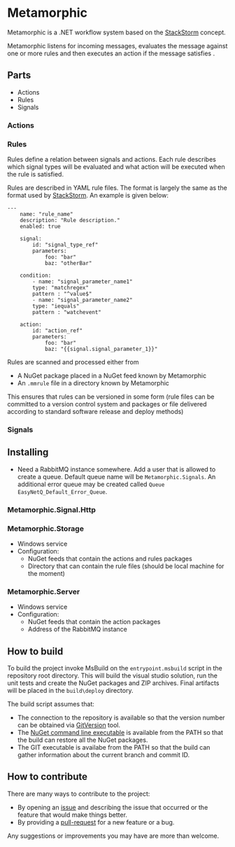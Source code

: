 # Metamorphic

Metamorphic is a .NET workflow system based on the [StackStorm](https://stackstorm.com/) concept.

Metamorphic listens for incoming messages, evaluates the message against one or more rules and then
executes an action if the message satisfies .


## Parts

* Actions
* Rules
* Signals


### Actions


### Rules

Rules define a relation between signals and actions. Each rule describes which signal types will be
evaluated and what action will be executed when the rule is satisfied.

Rules are described in YAML rule files. The format is largely the same as the format used by
[StackStorm](https://stackstorm.com). An example is given below:

    ---
        name: "rule_name"
        description: "Rule description."
        enabled: true

        signal:
            id: "signal_type_ref"
            parameters:
                foo: "bar"
                baz: "otherBar"

        condition:
            - name: "signal_parameter_name1"
            type: "matchregex"
            pattern : "^value$"
            - name: "signal_parameter_name2"
            type: "iequals"
            pattern : "watchevent"

        action:
            id: "action_ref"
            parameters:
                foo: "bar"
                baz: "{{signal.signal_parameter_1}}"

Rules are scanned and processed either from

* A NuGet package placed in a NuGet feed known by Metamorphic
* An `.mmrule` file in a directory known by Metamorphic

This ensures that rules can be versioned in some form (rule files can be committed to a version control
system and packages or file delivered according to standard software release and deploy methods)


### Signals


## Installing

* Need a RabbitMQ instance somewhere. Add a user that is allowed to create a queue. Default queue name will be
  `Metamorphic.Signals`. An additional error queue may be created called `Queue EasyNetQ_Default_Error_Queue`.


### Metamorphic.Signal.Http



### Metamorphic.Storage

* Windows service
* Configuration:
  * NuGet feeds that contain the actions and rules packages
  * Directory that can contain the rule files (should be local machine for the moment)


### Metamorphic.Server

* Windows service
* Configuration:
  * NuGet feeds that contain the action packages
  * Address of the RabbitMQ instance


## How to build

To build the project invoke MsBuild on the `entrypoint.msbuild` script in the repository root directory. This will
build the visual studio solution, run the unit tests and create the NuGet packages and ZIP archives. Final artifacts
will be placed in the `build\deploy` directory.

The build script assumes that:

* The connection to the repository is available so that the version number can be obtained via
  [GitVersion](https://github.com/GitTools/GitVersion) tool.
* The [NuGet command line executable](http://dist.nuget.org/win-x86-commandline/latest/nuget.exe) is available
  from the PATH so that the build can restore all the NuGet packages.
* The GIT executable is availabe from the PATH so that the build can gather information about the current branch and
  commit ID.


## How to contribute

There are many ways to contribute to the project:

* By opening an [issue](https://github.com/nbuildkit/nBuildKit.MsBuild/issues/new) and describing the issue
  that occurred or the feature that would make things better.
* By providing a [pull-request](https://github.com/nbuildkit/nBuildKit.MsBuild/pulls) for a new feature or
  a bug.

Any suggestions or improvements you may have are more than welcome.
